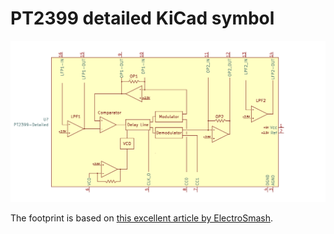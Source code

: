 # PT2399 detailed KiCad symbol

![PT2399-Detailed symbol](./pt2399-symbol.png)

The footprint is based on
[this excellent article by ElectroSmash][electrosmash].

[electrosmash]: https://www.electrosmash.com/pt2399-analysis
